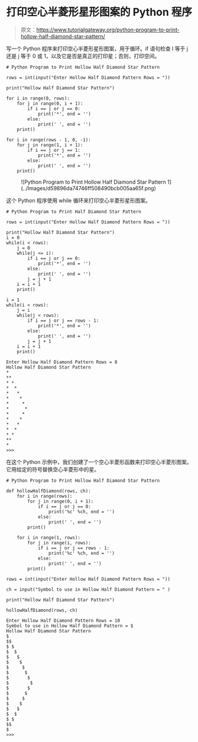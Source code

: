 # 打印空心半菱形星形图案的 Python 程序

> 原文：<https://www.tutorialgateway.org/python-program-to-print-hollow-half-diamond-star-pattern/>

写一个 Python 程序来打印空心半菱形星形图案，用于循环。if 语句检查 I 等于 j 还是 j 等于 0 或 1，以及它是否是真正的打印星；否则，打印空间。

```
# Python Program to Print Hollow Half Diamond Star Pattern

rows = int(input("Enter Hollow Half Diamond Pattern Rows = "))

print("Hollow Half Diamond Star Pattern") 

for i in range(0, rows):
    for j in range(0, i + 1):
        if i == j or j == 0:
            print('*', end = '')
        else:
            print(' ', end = '')  
    print()

for i in range(rows - 1, 0, -1):
    for j in range(1, i + 1):
        if i == j or j == 1:
            print('*', end = '')
        else:
            print(' ', end = '')  
    print()
```

<figure class="wp-block-image size-large">![Python Program to Print Hollow Half Diamond Star Pattern 1](../Images/d59896da74746ff508490bcb005aa65f.png)</figure>

这个 Python 程序使用 while 循环来打印空心半菱形星形图案。

```
# Python Program to Print Half Diamond Star Pattern

rows = int(input("Enter Hollow Half Diamond Pattern Rows = "))

print("Hollow Half Diamond Star Pattern") 
i = 0
while(i < rows):
    j = 0
    while(j <= i):
        if i == j or j == 0:
            print('*', end = '')
        else:
            print(' ', end = '')
        j = j + 1
    i = i + 1
    print()

i = 1
while(i < rows):
    j = i
    while(j < rows):
        if i == j or j == rows - 1:
            print('*', end = '')
        else:
            print(' ', end = '') 
        j = j + 1
    i = i + 1
    print()
```

```
Enter Hollow Half Diamond Pattern Rows = 8
Hollow Half Diamond Star Pattern
*
**
* *
*  *
*   *
*    *
*     *
*      *
*     *
*    *
*   *
*  *
* *
**
*
>>>
```

在这个 Python 示例中，我们创建了一个空心半菱形函数来打印空心半菱形图案。它用给定的符号替换空心半菱形中的星。

```
# Python Program to Print Hollow Half Diamond Star Pattern

def hollowHalfDiamond(rows, ch):
    for i in range(rows):
        for j in range(0, i + 1):
            if i == j or j == 0:
                print('%c' %ch, end = '')
            else:
                print(' ', end = '') 
        print()

    for i in range(1, rows):
        for j in range(i, rows):
            if i == j or j == rows - 1:
                print('%c' %ch, end = '')
            else:
                print(' ', end = '') 
        print()

rows = int(input("Enter Hollow Half Diamond Pattern Rows = "))

ch = input("Symbol to use in Hollow Half Diamond Pattern = " )

print("Hollow Half Diamond Star Pattern")

hollowHalfDiamond(rows, ch)
```

```
Enter Hollow Half Diamond Pattern Rows = 10
Symbol to use in Hollow Half Diamond Pattern = $
Hollow Half Diamond Star Pattern
$
$$
$ $
$  $
$   $
$    $
$     $
$      $
$       $
$        $
$       $
$      $
$     $
$    $
$   $
$  $
$ $
$$
$
>>> 
```